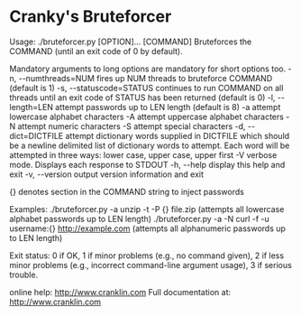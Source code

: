 Cranky's Bruteforcer
====================
Usage: ./bruteforcer.py [OPTION]... [COMMAND]
Bruteforces the COMMAND (until an exit code of 0 by default).

Mandatory arguments to long options are mandatory for short options too.
  -n, --numthreads=NUM       fires up NUM threads to bruteforce COMMAND
                                (default is 1)
  -s, --statuscode=STATUS    continues to run COMMAND on all threads until
                                an exit code of STATUS has been returned
                                (default is 0)
  -l, --length=LEN           attempt passwords up to LEN length
                                (default is 8)
  -a                         attempt lowercase alphabet characters
  -A                         attempt uppercase alphabet characters
  -N                         attempt numeric characters
  -S                         attempt special characters
  -d, --dict=DICTFILE        attempt dictionary words supplied in DICTFILE
                                which should be a newline delimited list of
                                dictionary words to attempt.  Each word will
                                be attempted in three ways: lower case, upper
                                case, upper first
  -V                         verbose mode.  Displays each response to STDOUT
  -h, --help                 display this help and exit
  -v, --version              output version information and exit


{} denotes section in the COMMAND string to inject passwords

Examples:
    ./bruteforcer.py -a unzip -t -P {} file.zip (attempts all lowercase alphabet
        passwords up to LEN length)
    ./bruteforcer.py -a -N curl -f -u username:{} http://example.com (attempts
        all alphanumeric passwords up to LEN length)

Exit status:
 0  if OK,
 1  if minor problems (e.g., no command given),
 2  if less minor problems (e.g., incorrect command-line argument usage),
 3  if serious trouble.

online help: <http://www.cranklin.com>
Full documentation at: <http://www.cranklin.com>

